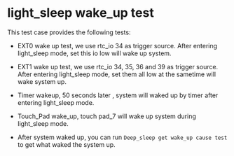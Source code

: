 # light_sleep wake_up test

This test case provides the following tests:

- EXT0 wake up test, we use rtc_io 34 as trigger source. After entering light_sleep mode, set this io low will wake up system.
         
- EXT1 wake up test, we use rtc_io 34, 35, 36 and 39 as trigger source. After entering light_sleep mode, set them all low at the sametime will wake system up.

- Timer wakeup, 50 seconds later , system will waked up by timer after entering light_sleep mode.

- Touch_Pad  wake_up, touch pad_7 will wake up system during light_sleep mode.

- After system waked up, you can run `Deep_sleep get wake_up cause test` to get what waked the system up.    
